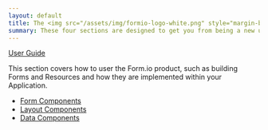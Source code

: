 ```yaml
---
layout: default
title: The <img src="/assets/img/formio-logo-white.png" style="margin-bottom:10px" /> help guide.
summary: These four sections are designed to get you from being a new user, to being a Form.io expert. Please let us know if you have any questions that are not answered on this site.
---
```

<div class="container">
  <div class="row">
    <div class="col col-12">
      <div class="card mb-2 border">
        <div class="card-header bg-primary"><a class="card-title text-white" href="/intro/welcome/"><i class="fa fa-rocket"></i> User Guide</a></div>
        <div class="card-body">
          <p>This section covers how to user the Form.io product, such as building Forms and Resources and how they are implemented within your Application.</p>
        </div>
        <ul class="list-group list-group-flush">
          <li class="list-group-item"><a href="/userguide/form-components/">Form Components</a></li>
          <li class="list-group-item"><a href="/userguide/layout-components/">Layout Components</a></li>
          <li class="list-group-item"><a href="/userguide/data-components/">Data Components</a></li>     
        </ul>
      </div>
    </div>
</div>